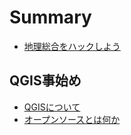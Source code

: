 # Summary

* [地理総合をハックしよう](README.md)

## QGIS事始め

* [QGISについて](docs/qgis/introduction.md)
* [オープンソースとは何か](docs/qgis/opensource.md)
